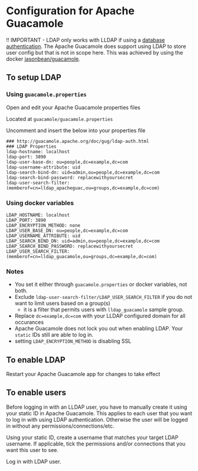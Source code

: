 # Configuration for Apache Guacamole
!! IMPORTANT - LDAP only works with LLDAP if using a [database authentication](https://guacamole.apache.org/doc/gug/ldap-auth.html#associating-ldap-with-a-database).  The Apache Guacamole does support using LDAP to store user config but that is not in scope here.
This was achieved by using the docker [jasonbean/guacamole](https://registry.hub.docker.com/r/jasonbean/guacamole/).

##  To setup LDAP

### Using `guacamole.properties`
Open and edit your Apache Guacamole properties files

Located at `guacamole/guacamole.properties`

Uncomment and insert the below into your properties file

```
### http://guacamole.apache.org/doc/gug/ldap-auth.html
### LDAP Properties
ldap-hostname: localhost
ldap-port: 3890
ldap-user-base-dn: ou=people,dc=example,dc=com
ldap-username-attribute: uid
ldap-search-bind-dn: uid=admin,ou=people,dc=example,dc=com
ldap-search-bind-password: replacewithyoursecret
ldap-user-search-filter: (memberof=cn=lldap_apacheguac,ou=groups,dc=example,dc=com)
```

### Using docker variables

```
LDAP_HOSTNAME: localhost
LDAP_PORT: 3890
LDAP_ENCRYPTION_METHOD: none
LDAP_USER_BASE_DN: ou=people,dc=example,dc=com
LDAP_USERNAME_ATTRIBUTE: uid
LDAP_SEARCH_BIND_DN: uid=admin,ou=people,dc=example,dc=com
LDAP_SEARCH_BIND_PASSWORD: replacewithyoursecret
LDAP_USER_SEARCH_FILTER: (memberof=cn=lldap_guacamole,ou=groups,dc=example,dc=com) 
```

### Notes
* You set it either through `guacamole.properties` or docker variables, not both.
* Exclude `ldap-user-search-filter/LDAP_USER_SEARCH_FILTER` if you do not want to limit users based on a group(s)
  * it is a filter that permits users with `lldap_guacamole` sample group.
* Replace `dc=example,dc=com` with your LLDAP configured domain for all occurances
* Apache Guacamole does not lock you out when enabling LDAP.  Your `static` IDs still are able to log in.
* setting `LDAP_ENCRYPTION_METHOD` is disabling SSL

##  To enable LDAP
Restart your Apache Guacamole app for changes to take effect

## To enable users
Before logging in with an LLDAP user, you have to manually create it using your static ID in Apache Guacamole. This applies to each user that you want to log in with using LDAP authentication.  Otherwise the user will be logged in without any permissions/connections/etc.

Using your static ID, create a username that matches your target LDAP username. If applicable, tick the permissions and/or connections that you want this user to see.

Log in with LDAP user.

